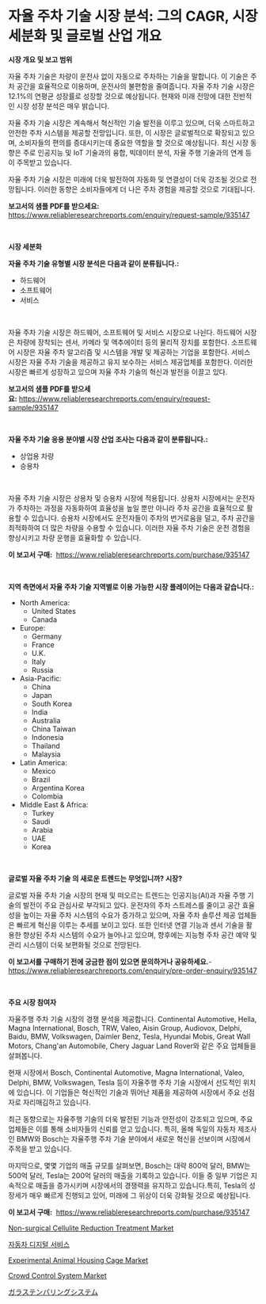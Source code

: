 <p><h1>자율 주차 기술 시장 분석: 그의 CAGR, 시장 세분화 및 글로벌 산업 개요</h1></p><p><strong>시장 개요 및 보고 범위</strong></p>
<p><p>자율 주차 기술은 차량이 운전사 없이 자동으로 주차하는 기술을 말합니다. 이 기술은 주차 공간을 효율적으로 이용하며, 운전사의 불편함을 줄여줍니다. 자율 주차 기술 시장은 12.1%의 연평균 성장률로 성장할 것으로 예상됩니다. 현재와 미래 전망에 대한 전반적인 시장 성장 분석은 매우 밝습니다.</p><p>자율 주차 기술 시장은 계속해서 혁신적인 기술 발전을 이루고 있으며, 더욱 스마트하고 안전한 주차 시스템을 제공할 전망입니다. 또한, 이 시장은 글로벌적으로 확장되고 있으며, 소비자들의 편의를 증대시키는데 중요한 역할을 할 것으로 예상됩니다. 최신 시장 동향은 주로 인공지능 및 IoT 기술과의 융합, 빅데이터 분석, 자율 주행 기술과의 연계 등이 주목받고 있습니다.</p><p>자율 주차 기술 시장은 미래에 더욱 발전하여 자동화 및 연결성이 더욱 강조될 것으로 전망됩니다. 이러한 동향은 소비자들에게 더 나은 주차 경험을 제공할 것으로 기대됩니다.</p></p>
<p><strong>보고서의 샘플 PDF를 받으세요:</strong> <a href="https://www.reliableresearchreports.com/enquiry/request-sample/935147">https://www.reliableresearchreports.com/enquiry/request-sample/935147</a></p>
<p>&nbsp;</p>
<p><strong>시장 세분화</strong></p>
<p><strong>자율 주차 기술 유형별 시장 분석은 다음과 같이 분류됩니다.:</strong></p>
<p><ul><li>하드웨어</li><li>소프트웨어</li><li>서비스</li></ul></p>
<p>&nbsp;</p>
<p><p>자율 주차 기술 시장은 하드웨어, 소프트웨어 및 서비스 시장으로 나뉜다. 하드웨어 시장은 차량에 장착되는 센서, 카메라 및 액추에이터 등의 물리적 장치를 포함한다. 소프트웨어 시장은 자율 주차 알고리즘 및 시스템을 개발 및 제공하는 기업을 포함한다. 서비스 시장은 자율 주차 기술을 제공하고 유지 보수하는 서비스 제공업체를 포함한다. 이러한 시장은 빠르게 성장하고 있으며 자율 주차 기술의 혁신과 발전을 이끌고 있다.</p></p>
<p><strong>보고서의 샘플 PDF를 받으세요:</strong>&nbsp;<a href="https://www.reliableresearchreports.com/enquiry/request-sample/935147">https://www.reliableresearchreports.com/enquiry/request-sample/935147</a></p>
<p>&nbsp;</p>
<p><strong> 자율 주차 기술 응용 분야별 시장 산업 조사는 다음과 같이 분류됩니다.:</strong></p>
<p><ul><li>상업용 차량</li><li>승용차</li></ul></p>
<p>&nbsp;</p>
<p><p>자율 주차 기술 시장은 상용차 및 승용차 시장에 적용됩니다. 상용차 시장에서는 운전자가 주차하는 과정을 자동화하여 효율성을 높일 뿐만 아니라 주차 공간을 효율적으로 활용할 수 있습니다. 승용차 시장에서도 운전자들이 주차의 번거로움을 덜고, 주차 공간을 최적화하여 더 많은 차량을 수용할 수 있습니다. 이러한 자율 주차 기술은 운전 경험을 향상시키고 차량 운행을 효율화할 수 있습니다.</p></p>
<p><strong>이 보고서 구매:</strong>&nbsp; <a href="https://www.reliableresearchreports.com/purchase/935147">https://www.reliableresearchreports.com/purchase/935147</a></p>
<p>&nbsp;</p>
<p><strong>지역 측면에서 자율 주차 기술 지역별로 이용 가능한 시장 플레이어는 다음과 같습니다.:</strong></p>
<p><ul>
    <li>
        North America:
        <ul>
            <li>United States</li>
            <li>Canada</li>
        </ul>
    </li>
    <li>
        Europe:
        <ul>
            <li>Germany</li>
            <li>France</li>
            <li>U.K.</li>
            <li>Italy</li>
            <li>Russia</li>
        </ul>
    </li>
    <li>
        Asia-Pacific:
        <ul>
            <li>China</li>
            <li>Japan</li>
            <li>South Korea</li>
            <li>India</li>
            <li>Australia</li>
            <li>China Taiwan</li>
            <li>Indonesia</li>
            <li>Thailand</li>
            <li>Malaysia</li>
        </ul>
    </li>
    <li>
        Latin America:
        <ul>
            <li>Mexico</li>
            <li>Brazil</li>
            <li>Argentina Korea</li>
            <li>Colombia</li>
        </ul>
    </li>
    <li>
        Middle East & Africa:
        <ul>
            <li>Turkey</li>
            <li>Saudi</li>
            <li>Arabia</li>
            <li>UAE</li>
            <li>Korea</li>
        </ul>
    </li>
    </ul></p>
<p>&nbsp;</p>
<p><strong>글로벌 자율 주차 기술 의 새로운 트렌드는 무엇입니까? 시장?</strong></p>
<p><p>글로벌 자율 주차 기술 시장의 현재 및 떠오르는 트렌드는 인공지능(AI)과 자율 주행 기술의 발전이 주요 관심사로 부각되고 있다. 운전자의 주차 스트레스를 줄이고 공간 효율성을 높이는 자율 주차 시스템의 수요가 증가하고 있으며, 자율 주차 솔루션 제공 업체들은 빠르게 혁신을 이루는 추세를 보이고 있다. 또한 인터넷 연결 기능과 센서 기술을 활용한 향상된 주차 시스템의 수요가 늘어나고 있으며, 향후에는 지능형 주차 공간 예약 및 관리 시스템이 더욱 보편화될 것으로 전망된다.</p></p>
<p><strong>이 보고서를 구매하기 전에 궁금한 점이 있으면 문의하거나 공유하세요.</strong>- <a href="https://www.reliableresearchreports.com/enquiry/pre-order-enquiry/935147">https://www.reliableresearchreports.com/enquiry/pre-order-enquiry/935147</a></p>
<p>&nbsp;</p>
<p><strong>주요 시장 참여자</strong></p>
<p><p>자율주행 주차 기술 시장의 경쟁 분석을 제공합니다. Continental Automotive, Hella, Magna International, Bosch, TRW, Valeo, Aisin Group, Audiovox, Delphi, Baidu, BMW, Volkswagen, Daimler Benz, Tesla, Hyundai Mobis, Great Wall Motors, Chang'an Automobile, Chery Jaguar Land Rover와 같은 주요 업체들을 살펴봅니다.</p><p>현재 시장에서 Bosch, Continental Automotive, Magna International, Valeo, Delphi, BMW, Volkswagen, Tesla 등이 자율주행 주차 기술 시장에서 선도적인 위치에 있습니다. 이 기업들은 혁신적인 기술과 뛰어난 제품을 제공하여 시장에서 주요 선점자로 자리매김하고 있습니다.</p><p>최근 동향으로는 자율주행 기술의 더욱 발전된 기능과 안전성이 강조되고 있으며, 주요 업체들은 이를 통해 소비자들의 신뢰를 얻고 있습니다. 특히, 올해 독일의 자동차 제조사인 BMW와 Bosch는 자율주행 주차 기술 분야에서 새로운 혁신을 선보이며 시장에서 주목을 받고 있습니다.</p><p>마지막으로, 몇몇 기업의 매출 규모를 살펴보면, Bosch는 대략 800억 달러, BMW는 500억 달러, Tesla는 200억 달러의 매출을 기록하고 있습니다. 이들 중 일부 기업은 지속적으로 매출을 증가시키며 시장에서의 경쟁력을 유지하고 있습니다.특히, Tesla의 성장세가 매우 빠르게 진행되고 있어, 미래에 그 위상이 더욱 강화될 것으로 예상됩니다.</p></p>
<p><strong>이 보고서 구매:</strong>&nbsp;&nbsp;<a href="https://www.reliableresearchreports.com/purchase/935147">https://www.reliableresearchreports.com/purchase/935147</a></p>
<p><p><a href="https://github.com/lubmix/Market-Research-Report-List-1/blob/main/non-surgical-cellulite-reduction-treatment-market.md">Non-surgical Cellulite Reduction Treatment Market</a></p><p><a href="https://github.com/vsckjg50460/Market-Research-Report-List-1/blob/main/9370387184679.md">자동차 디지털 서비스</a></p><p><a href="https://invited-way-688.notion.site/Experimental-Animal-Housing-Cage-Market-Provides-a-Comprehensive-Analysis-Including-a-Macro-Overview-fd1a7b4c47f240e0889d4914bedd8396">Experimental Animal Housing Cage Market</a></p><p><a href="https://view.publitas.com/reportprime-1/crowd-control-system-market-offers-provide-insightful-data-for-the-time-period-from-2024-to-2031-and-also-provide-analysis-based-on-application-type-and-region/">Crowd Control System Market</a></p><p><a href="https://medium.com/@gladysalidde/%E3%82%AC%E3%83%A9%E3%82%B9%E5%BC%B7%E5%8C%96%E3%82%B7%E3%82%B9%E3%83%86%E3%83%A0%E5%B8%82%E5%A0%B4-%E7%AB%B6%E4%BA%89%E5%88%86%E6%9E%90-%E5%B8%82%E5%A0%B4%E5%8B%95%E5%90%91-%E3%81%8A%E3%82%88%E3%81%B32031%E5%B9%B4%E3%81%BE%E3%81%A7%E3%81%AE%E4%BA%88%E6%B8%AC-e2ff06628f02">ガラステンパリングシステム</a></p></p>
